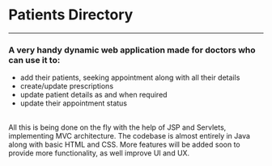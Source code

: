 <h1>Patients Directory</h1>
<hr>
<h3>A very handy dynamic web application made for doctors who can use it to:</h3>
<ul>
  <li>add their patients, seeking appointment along with all their details</li>
  <li>create/update prescriptions</li>
  <li>update patient details as and when required</li>
  <li>update their appointment status</li> 
 </ul>
 <br>
 All this is being done on the fly with the help of JSP and Servlets, implementing MVC architecture. The codebase is almost entirely in Java along with basic HTML and CSS. More features will be added soon to provide more functionality, as well improve UI and UX.
